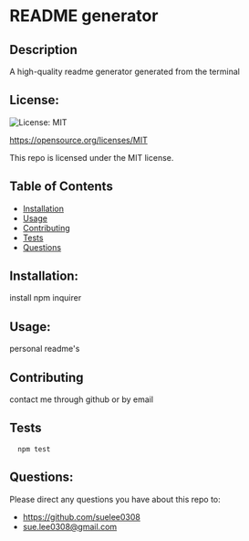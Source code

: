 # README generator
  ## Description
  A high-quality readme generator generated from the terminal

  ## License:
  ![License: MIT](https://img.shields.io/badge/License-MIT-blue.svg)

  https://opensource.org/licenses/MIT

  This repo is licensed under the MIT license.

  ## Table of Contents
  * [Installation](#installation)
  * [Usage](#usage)
  * [Contributing](#contributing)
  * [Tests](#tests)
  * [Questions](#questions)

  ## Installation:
  install npm inquirer

  ## Usage:
  personal readme's

  ## Contributing
  contact me through github or by email

  ## Tests
      npm test

  ## Questions:
  Please direct any questions you have about this repo to: 
  - <https://github.com/suelee0308>
  - <sue.lee0308@gmail.com>

